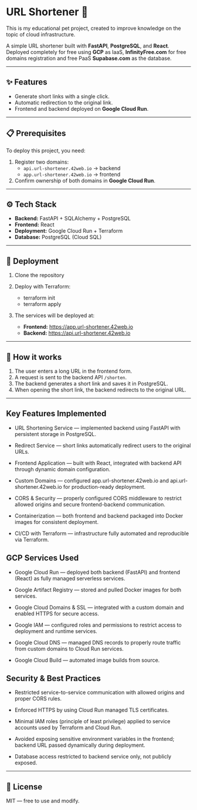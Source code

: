 
# URL Shortener 🚀

This is my educational pet project, created to improve knowledge on the topic of cloud infrastructure.

A simple URL shortener built with **FastAPI**, **PostgreSQL**, and **React**.  
Deployed completely for free using **GCP** as IaaS, **InfinityFree.com** for free domains registration and free PaaS **Supabase.com** as the database.

---

## ✨ Features
- Generate short links with a single click.
- Automatic redirection to the original link.
- Frontend and backend deployed on **Google Cloud Run**.

---

## 📋 Prerequisites
To deploy this project, you need:
1. Register two domains:
   - `api.url-shortener.42web.io` → backend
   - `app.url-shortener.42web.io` → frontend
2. Confirm ownership of both domains in **Google Cloud Run**.

---

## ⚙️ Tech Stack
- **Backend:** FastAPI + SQLAlchemy + PostgreSQL  
- **Frontend:** React  
- **Deployment:** Google Cloud Run + Terraform  
- **Database:** PostgreSQL (Cloud SQL)

---

## 🚀 Deployment
1. Clone the repository

2. Deploy with Terraform:
   - terraform init
   - terraform apply

3. The services will be deployed at:
   - **Frontend:** https://app.url-shortener.42web.io  
   - **Backend:** https://api.url-shortener.42web.io

---

## 🔧 How it works
1. The user enters a long URL in the frontend form.
2. A request is sent to the backend API `/shorten`.
3. The backend generates a short link and saves it in PostgreSQL.
4. When opening the short link, the backend redirects to the original URL.

---

## Key Features Implemented
- URL Shortening Service — implemented backend using FastAPI with persistent storage in PostgreSQL.

- Redirect Service — short links automatically redirect users to the original URLs.

- Frontend Application — built with React, integrated with backend API through dynamic domain configuration.

- Custom Domains — configured app.url-shortener.42web.io and api.url-shortener.42web.io for production-ready deployment.

- CORS & Security — properly configured CORS middleware to restrict allowed origins and secure frontend-backend communication.

- Containerization — both frontend and backend packaged into Docker images for consistent deployment.

- CI/CD with Terraform — infrastructure fully automated and reproducible via Terraform.

## GCP Services Used
- Google Cloud Run — deployed both backend (FastAPI) and frontend (React) as fully managed serverless services.

- Google Artifact Registry — stored and pulled Docker images for both services.

- Google Cloud Domains & SSL — integrated with a custom domain and enabled HTTPS for secure access.

- Google IAM — configured roles and permissions to restrict access to deployment and runtime services.

- Google Cloud DNS — managed DNS records to properly route traffic from custom domains to Cloud Run services.

- Google Cloud Build — automated image builds from source.

## Security & Best Practices
- Restricted service-to-service communication with allowed origins and proper CORS rules.

- Enforced HTTPS by using Cloud Run managed TLS certificates.

- Minimal IAM roles (principle of least privilege) applied to service accounts used by Terraform and Cloud Run.

- Avoided exposing sensitive environment variables in the frontend; backend URL passed dynamically during deployment.

- Database access restricted to backend service only, not publicly exposed.

---

## 📝 License
MIT — free to use and modify.
